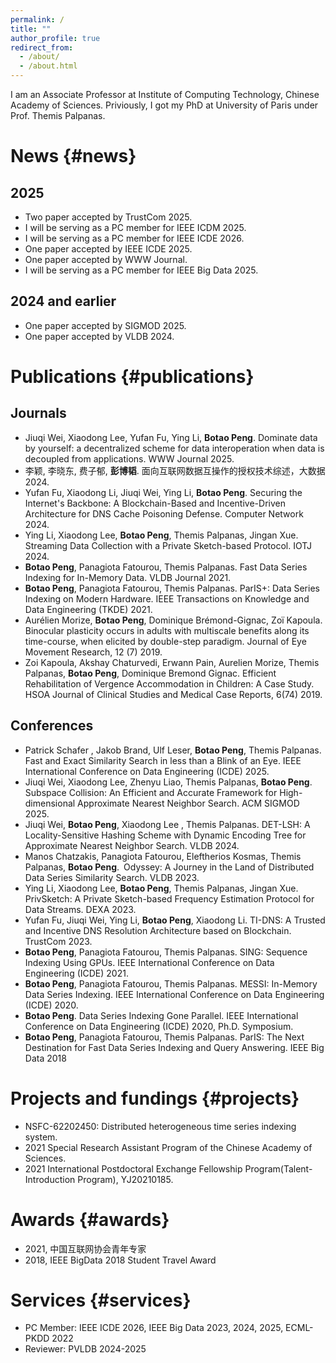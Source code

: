 ```yaml
---
permalink: /
title: ""
author_profile: true
redirect_from: 
  - /about/
  - /about.html
---
```

I am an Associate Professor at Institute of Computing Technology, Chinese Academy of Sciences.
Priviously, I got my PhD at University of Paris under Prof. Themis Palpanas.

# News {#news}

## 2025

- Two paper accepted by TrustCom 2025.
- I will be serving as a PC member for IEEE ICDM 2025.
- I will be serving as a PC member for IEEE ICDE 2026.
- One paper accepted by IEEE ICDE 2025.
- One paper accepted by WWW Journal.
- I will be serving as a PC member for IEEE Big Data 2025.


## 2024 and earlier
- One paper accepted by SIGMOD 2025.
- One paper accepted by VLDB 2024.

# Publications {#publications}

## Journals

- Jiuqi Wei, Xiaodong Lee, Yufan Fu, Ying Li, **Botao Peng**. Dominate data by yourself: a decentralized scheme for data interoperation when data is decoupled from applications. WWW Journal 2025.
- 李颖, 李晓东, 费子郁, **彭博韬**. 面向互联网数据互操作的授权技术综述，大数据 2024.
- Yufan Fu, Xiaodong Li, Jiuqi Wei, Ying Li, **Botao Peng**. Securing the Internet's Backbone: A Blockchain-Based and Incentive-Driven Architecture for DNS Cache Poisoning Defense. Computer Network 2024.
- Ying Li, Xiaodong Lee, **Botao Peng**, Themis Palpanas, Jingan Xue. Streaming Data Collection with a Private Sketch-based Protocol. IOTJ 2024.
- **Botao Peng**, Panagiota Fatourou, Themis Palpanas. Fast Data Series Indexing for In-Memory Data. VLDB Journal 2021.
- **Botao Peng**, Panagiota Fatourou, Themis Palpanas. ParIS+: Data Series Indexing on Modern Hardware. IEEE Transactions on Knowledge and Data Engineering (TKDE) 2021.
- Aurélien Morize, **Botao Peng**, Dominique Brémond-Gignac, Zoï Kapoula. Binocular plasticity occurs in adults with multiscale benefits along its time-course, when elicited by double-step paradigm. Journal of Eye Movement Research, 12 (7) 2019.
- Zoi Kapoula, Akshay Chaturvedi, Erwann Pain, Aurelien Morize, Themis Palpanas, **Botao Peng**, Dominique Bremond Gignac. Efficient Rehabilitation of Vergence Accommodation in Children: A Case Study. HSOA Journal of Clinical Studies and Medical Case Reports, 6(74) 2019.

## Conferences

- Patrick Schafer , Jakob Brand, Ulf Leser, **Botao Peng**, Themis Palpanas. Fast and Exact Similarity Search in less than a Blink of an Eye. IEEE International Conference on Data Engineering (ICDE) 2025.
- Jiuqi Wei, Xiaodong Lee, Zhenyu Liao, Themis Palpanas, **Botao Peng**. Subspace Collision: An Efficient and Accurate Framework for High-dimensional Approximate Nearest Neighbor Search. ACM SIGMOD 2025.
- Jiuqi Wei, **Botao Peng**, Xiaodong Lee , Themis Palpanas. DET-LSH: A Locality-Sensitive Hashing Scheme with Dynamic Encoding Tree for Approximate Nearest Neighbor Search. VLDB 2024.
- Manos Chatzakis, Panagiota Fatourou, Eleftherios Kosmas, Themis Palpanas, **Botao Peng**. Odyssey: A Journey in the Land of Distributed Data Series Similarity Search. VLDB 2023.
- Ying Li, Xiaodong Lee, **Botao Peng**, Themis Palpanas, Jingan Xue. PrivSketch: A Private Sketch-based Frequency Estimation Protocol for Data Streams. DEXA 2023.
- Yufan Fu, Jiuqi Wei, Ying Li, **Botao Peng**, Xiaodong Li. TI-DNS: A Trusted and Incentive DNS Resolution Architecture based on Blockchain. TrustCom 2023.
- **Botao Peng**, Panagiota Fatourou, Themis Palpanas. SING: Sequence Indexing Using GPUs. IEEE International Conference on Data Engineering (ICDE) 2021.
- **Botao Peng**, Panagiota Fatourou, Themis Palpanas. MESSI: In-Memory Data Series Indexing. IEEE International Conference on Data Engineering (ICDE) 2020.
- **Botao Peng**. Data Series Indexing Gone Parallel. IEEE International Conference on Data Engineering (ICDE) 2020, Ph.D. Symposium.
- **Botao Peng**, Panagiota Fatourou, Themis Palpanas. ParIS: The Next Destination for Fast Data Series Indexing and Query Answering. IEEE Big Data 2018

# Projects and fundings {#projects}

- NSFC-62202450: Distributed heterogeneous time series indexing system.
- 2021 Special Research Assistant Program of the Chinese Academy of Sciences.
- 2021 International Postdoctoral Exchange Fellowship Program(Talent-Introduction Program), YJ20210185.

# Awards {#awards}
- 2021, 中国互联网协会青年专家
- 2018, IEEE BigData 2018 Student Travel Award

# Services {#services}
- PC Member: IEEE ICDE 2026, IEEE Big Data 2023, 2024, 2025, ECML-PKDD 2022
- Reviewer: PVLDB 2024-2025
